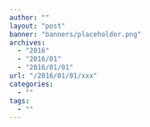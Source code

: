 ```yaml
---
author: ""
layout: "post"
banner: "banners/placeholder.png"
archives:
  - "2016"
  - "2016/01"
  - "2016/01/01"
url: "/2016/01/01/xxx"
categories:
  - ""
tags:
  - ""
---
```

